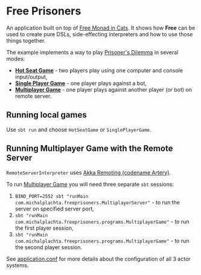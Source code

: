 # Free Prisoners

An application built on top of [Free Monad in Cats](http://typelevel.org/cats/datatypes/freemonad.html). It shows how **Free** can be used to create pure DSLs, side-effecting interpreters and how to use those things together.

The example implements a way to play [Prisoner's Dilemma](https://en.wikipedia.org/wiki/Prisoner's_dilemma) in several modes:

- **[Hot Seat Game](src/main/scala/com/michalplachta/freeprisoners/programs/HotSeatGame.scala)** - two players play using one computer and console input/output,
- **[Single Player Game](src/main/scala/com/michalplachta/freeprisoners/programs/SinglePlayerGame.scala)** - one player plays against a bot,
- **[Multiplayer Game](src/main/scala/com/michalplachta/cats/freeprisoners/programs/MultiplayerGame.scala)** - one player plays against another player (or bot) on remote server.

## Running local games
Use `sbt run` and choose `HotSeatGame` or `SinglePlayerGame`.

## Running Multiplayer Game with the Remote Server
`RemoteServerInterpreter` uses [Akka Remoting (codename Artery)](https://doc.akka.io/docs/akka/2.5.6/scala/remoting-artery.html).

To run [Multiplayer Game](src/main/scala/com/michalplachta/freeprisoners/programs/MultiplayerGame.scala) you will need three separate `sbt` sessions:

1. `BIND_PORT=2552 sbt "runMain com.michalplachta.freeprisoners.MultiplayerServer"` - to run the server on specified server port,
1. `sbt "runMain com.michalplachta.freeprisoners.programs.MultiplayerGame"` - to run the first player session,
1. `sbt "runMain com.michalplachta.freeprisoners.programs.MultiplayerGame"` - to run the second player session.

See [application.conf](src/main/resources/application.conf) for more details about the configuration of all 3 actor systems.
